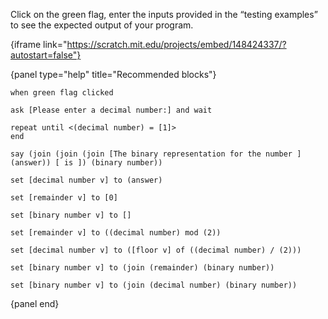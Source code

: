 Click on the green flag, enter the inputs provided in the “testing examples” to see the expected output of your program.

{iframe link="https://scratch.mit.edu/projects/embed/148424337/?autostart=false"}

{panel type="help" title="Recommended blocks"}

```scratch:split:random
when green flag clicked

ask [Please enter a decimal number:] and wait

repeat until <(decimal number) = [1]>
end

say (join (join (join [The binary representation for the number ] (answer)) [ is ]) (binary number))
```

```scratch:split:random
set [decimal number v] to (answer)

set [remainder v] to [0]

set [binary number v] to []

set [remainder v] to ((decimal number) mod (2))

set [decimal number v] to ([floor v] of ((decimal number) / (2)))

set [binary number v] to (join (remainder) (binary number))

set [binary number v] to (join (decimal number) (binary number))
```

{panel end}
